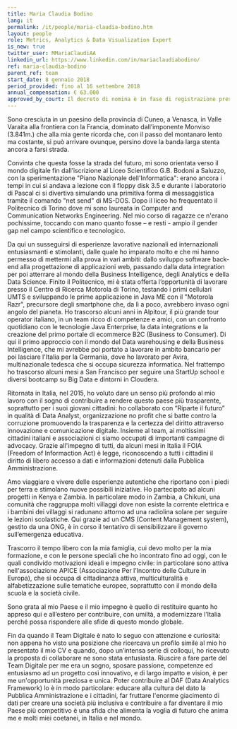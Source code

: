 ```yaml
---
title: Maria Claudia Bodino
lang: it
permalink: /it/people/maria-claudia-bodino.htm
layout: people
role: Metrics, Analytics & Data Visualization Expert
is_new: true
twitter_user: MMariaClaudiAA
linkedin_url: https://www.linkedin.com/in/mariaclaudiabodino/
ref: maria-claudia-bodino
parent_ref: team
start_date: 8 gennaio 2018
period_provided: fino al 16 settembre 2018
annual_compensation: € 63.000
approved_by_court: Il decreto di nomina è in fase di registrazione presso la Corte dei Conti.
---
```

Sono cresciuta in un paesino della provincia di Cuneo, a Venasca, in Valle Varaita alla frontiera con la Francia, dominato dall’imponente Monviso (3.841m.) che alla mia gente ricorda che, con il passo del montanaro lento ma costante, si può arrivare ovunque, persino dove la banda larga stenta ancora a farsi strada.
 
Convinta che questa fosse la strada del futuro, mi sono orientata verso il mondo digitale fin dall’iscrizione al Liceo Scientifico G.B. Bodoni a Saluzzo, con la sperimentazione "Piano Nazionale dell'Informatica": erano ancora i tempi in cui si andava a lezione con il floppy disk 3.5 e durante i laboratorio di Pascal ci si divertiva simulando una primitiva forma di messaggistica tramite il comando "net send" di MS-DOS. Dopo il liceo ho frequentato il Politecnico di Torino dove mi sono laureata in Computer and Communication Networks Engineering. Nel mio corso di ragazze ce n'erano pochissime, toccando con mano quanto fosse – e resti - ampio il gender gap nel campo scientifico e tecnologico. 

Da qui un susseguirsi di esperienze lavorative nazionali ed internazionali entusiasmanti e stimolanti, dalle quale ho imparato molto e che mi hanno permesso di mettermi alla prova  in vari ambiti: dallo sviluppo software back-end alla progettazione di applicazioni web, passando dalla data integration per poi atterrare al mondo della Business Intelligence, degli Analytics e della Data Science. Finito il Politecnico, mi è stata offerta l’opportunità di lavorare presso il Centro di Ricerca Motorola di Torino, testando i primi cellulari UMTS e sviluppando le prime applicazione in Java ME con il "Motorola Razr", precursore degli smartphone che, da lì a poco, avrebbero invaso ogni angolo del pianeta.
Ho trascorso alcuni anni in Alpitour, il più grande tour operator italiano, in un team ricco di competenze e amici, con un confronto quotidiano con le tecnologie Java Enterprise, la data integrations e la creazione del primo portale di ecommerce B2C (Business to Consumer). Di qui il primo approccio con il mondo del Data warehousing e della Business Intelligence, che mi avrebbe poi portato a lavorare in ambito bancario per poi lasciare l'Italia per la Germania, dove ho lavorato per Avira, multinazionale tedesca che si occupa sicurezza informatica. Nel frattempo ho trascorso alcuni mesi a San Francisco per seguire una StartUp school e diversi bootcamp su Big Data e dintorni in Cloudera.

Ritornata in Italia, nel 2015, ho voluto dare un senso più profondo al mio lavoro con il sogno di contribuire a rendere questo paese più trasparente, soprattutto per i suoi giovani cittadini: ho collaborato con “Riparte il futuro” in qualità di Data Analyst, organizzazione no profit che si batte contro la corruzione promuovendo la trasparenza e la certezza del diritto attraverso innovazione e comunicazione digitale. Insieme al team, ai moltissimi cittadini italiani e associazioni ci siamo occupati di importanti campagne di advocacy. Grazie all'impegno di tutti, da alcuni mesi in Italia il FOIA (Freedom of Informaction Act) è legge, riconoscendo a tutti i cittadini il diritto di libero accesso a dati e informazioni detenuti dalla Pubblica Amministrazione.

Amo viaggiare e vivere delle esperienze autentiche che riportano con i piedi per terra e stimolano nuove possibili iniziative. Ho partecipato ad alcuni progetti in Kenya e Zambia. In particolare modo in Zambia, a Chikuni, una comunità che raggruppa molti villaggi dove non esiste la corrente elettrica e i bambini dei villaggi si radunano attorno ad una radiolina solare per seguire le lezioni scolastiche. Qui grazie ad un CMS (Content Management system), gestito da una ONG, è in corso il tentativo di sensibilizzare il governo sull’emergenza educativa.

Trascorro il tempo libero con la mia famiglia, cui devo molto per la mia formazione, e con le persone speciali che ho incontrato fino ad oggi, con le quali condivido motivazioni ideali e impegno civile: in particolare sono attiva nell'associazione APICE (Associazione Per l’Incontro delle Culture in Europa), che si occupa di cittadinanza attiva, multiculturalità e alfabetizzazione sulle tematiche europee, soprattutto con il mondo della scuola e la società civile.
 
Sono grata al mio Paese e il mio impegno è quello di restituire quanto ho appreso qui e all’estero per contribuire, con umiltà, a modernizzare l’Italia perché possa rispondere alle sfide di questo mondo globale.

Fin da quando il Team Digitale è nato lo seguo con attenzione e curiosità: non appena ho visto una posizione che ricercava un profilo simile al mio ho presentato il mio CV e quando, dopo un’intensa serie di colloqui, ho ricevuto la proposta di collaborare ne sono stata entusiasta.  Riuscire a fare parte del Team Digitale per me era un sogno, sposare passione, competenze ed entusiasmo ad un progetto così innovativo, e di largo impatto e vision, è per me un'opportunità preziosa e unica.
Poter contribuire al DAF (Data Analytics Framework) lo è in modo particolare: educare alla cultura del dato la Pubblica Amministrazione  e i cittadini, far fruttare l'enorme giacimento di dati per creare una società più inclusiva e contribuire a far diventare il mio Paese più competitivo è una sfida che alimenta la voglia di futuro che anima me e molti miei coetanei, in Italia e nel mondo.
